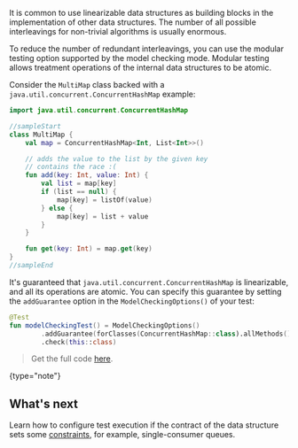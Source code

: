 [//]: # (title: Modular testing)

It is common to use linearizable data structures as building blocks in the implementation of other data structures.
The number of all possible interleavings for non-trivial algorithms is usually enormous.

To reduce the number of redundant interleavings, you can use the modular testing option supported by the model checking mode.
Modular testing allows treatment operations of the internal data structures to be atomic.

Consider the `MultiMap` class backed with a `java.util.concurrent.ConcurrentHashMap` example:

```kotlin
import java.util.concurrent.ConcurrentHashMap

//sampleStart
class MultiMap {
    val map = ConcurrentHashMap<Int, List<Int>>()

    // adds the value to the list by the given key
    // contains the race :(
    fun add(key: Int, value: Int) {
        val list = map[key]
        if (list == null) {
            map[key] = listOf(value)
        } else {
            map[key] = list + value
        }
    }

    fun get(key: Int) = map.get(key)
}
//sampleEnd
```

It's guaranteed that `java.util.concurrent.ConcurrentHashMap` is linearizable, and all its operations are atomic. You
can specify this guarantee by setting the `addGuarantee` option in the `ModelCheckingOptions()` of your test:

```kotlin
@Test
fun modelCheckingTest() = ModelCheckingOptions()
        .addGuarantee(forClasses(ConcurrentHashMap::class).allMethods().treatAsAtomic())
        .check(this::class)
```

> Get the full code [here](https://github.com/Kotlin/kotlinx-lincheck/blob/guide/src/jvm/test/org/jetbrains/kotlinx/lincheck/test/guide/MultiMapTest.kt).
>
{type="note"}

## What's next

Learn how to configure test execution if the contract of the data structure sets some [constraints](constraints.md),
for example, single-consumer queues.